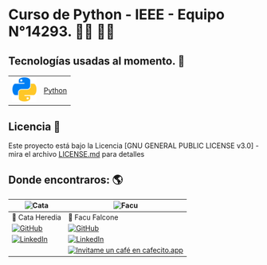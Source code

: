 # Curso de Python - IEEE - Equipo N°14293. 👨‍💻 👩‍💻
<!--<a href="https://github.com/caidevOficial/tp_laboratorio_1">
  <img align="center" src="https://github-readme-stats.vercel.app/api?username=caidevOficial&show_icons=true&theme=tokyonight" />
</a></br></br>-->

## Tecnologías usadas al momento. 📌
<table>
   <tbody>
       <tr>
           <td><a href="https://www.python.org/downloads/" target="_blank">
                   <img alt="Pyhton" src="https://github.com/caidevOficial/Logos/blob/master/py_logo1_1.png" width="50px" height="50px" /></td>
           <td><a href="https://www.python.org/downloads/">Python</a></td>
       </tr>
   </tbody>
</table>
    
## Licencia 📄
Este proyecto está bajo la Licencia [GNU GENERAL PUBLIC LICENSE v3.0] - mira el archivo [LICENSE.md](LICENSE) para detalles

## Donde encontraros: 🌎
|<img class="circular" alt="Cata" src="https://avatars1.githubusercontent.com/u/47184235?s=400&u=76729918991b33bac577f82bba93b89e0b4a48ae&v=4" width="80px" height="80px" />|<img class="circular" alt="Facu" src="https://avatars1.githubusercontent.com/u/12877139?s=400&u=d369ee24466653d9bbeeb9654930e3ff1c67b76a&v=4" width="80px" height="80px" />|
|------------|------------|
|👸 Cata Heredia|🤴 Facu Falcone|
|<a href="https://github.com/catahache/"><img alt="GitHub" src="https://img.shields.io/badge/GitHub-%2312100E.svg?&style=for-the-badge&logo=Github&logoColor=white" width="80px" height="25px" />|<a href="https://github.com/caidevOficial/"><img alt="GitHub" src="https://img.shields.io/badge/GitHub-%2312100E.svg?&style=for-the-badge&logo=Github&logoColor=white" width="80px" height="25px" />|
|<a href="https://www.linkedin.com/in/facundo-falcone/"><img alt="LinkedIn" src="https://img.shields.io/badge/linkedin-%230077B5.svg?&style=for-the-badge&logo=linkedin&logoColor=white" width="80px" height="25px" />|<a href="https://www.linkedin.com/in/catalina-fernandez-heredia/"><img alt="LinkedIn" src="https://img.shields.io/badge/linkedin-%230077B5.svg?&style=for-the-badge&logo=linkedin&logoColor=white" width="80px" height="25px" />|
||<a href="https://cafecito.app/caidevoficial/"><img alt='Invitame un café en cafecito.app' srcset='https://cdn.cafecito.app/imgs/buttons/button_5.png 1x, https://cdn.cafecito.app/imgs/buttons/button_5_2x.png 2x, https://cdn.cafecito.app/imgs/buttons/button_5_3.75x.png 3.75x' src='https://cdn.cafecito.app/imgs/buttons/button_5.png' width="80px" height="25px" />|

